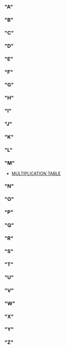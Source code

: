 ### "A"
### "B"
### "C"
### "D"
### "E"
### "F"
### "G"
### "H"
### "I"
### "J"
### "K"
### "L"
### "M"
* [MULTIPLICATION TABLE](https://github.com/To-Sa/CSharp/blob/master/CODES/MULTIPLICATION_TABLE.cs)
### "N"
### "O"
### "P"
### "Q"
### "R"
### "S"
### "T"
### "U"
### "V"
### "W"
### "X"
### "Y"
### "Z"
